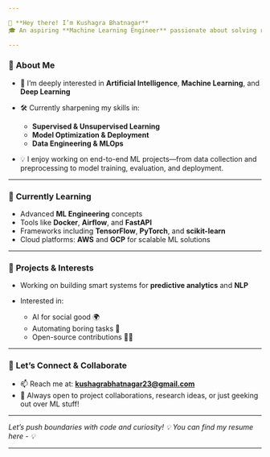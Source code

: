 ```yaml
---

👋 **Hey there! I’m Kushagra Bhatnagar**
🎓 An aspiring **Machine Learning Engineer** passionate about solving real-world problems with AI

---
```


### 🚀 **About Me**

* 🤖 I’m deeply interested in **Artificial Intelligence**, **Machine Learning**, and **Deep Learning**
* 🛠️ Currently sharpening my skills in:

  * **Supervised & Unsupervised Learning**
  * **Model Optimization & Deployment**
  * **Data Engineering & MLOps**
* 💡 I enjoy working on end-to-end ML projects—from data collection and preprocessing to model training, evaluation, and deployment.

---

### 🌱 **Currently Learning**

* Advanced **ML Engineering** concepts
* Tools like **Docker**, **Airflow**, and **FastAPI**
* Frameworks including **TensorFlow**, **PyTorch**, and **scikit-learn**
* Cloud platforms: **AWS** and **GCP** for scalable ML solutions

---

### 🧠 **Projects & Interests**

* Working on building smart systems for **predictive analytics** and **NLP**
* Interested in:

  * AI for social good 🌍
  * Automating boring tasks 🤖
  * Open-source contributions 🧑‍💻

---

### 🤝 **Let’s Connect & Collaborate**

* 📫 Reach me at: **[kushagrabhatnagar23@gmail.com](mailto:kushagrabhatnagar23@gmail.com)**
* 💬 Always open to project collaborations, research ideas, or just geeking out over ML stuff!

---

*Let’s push boundaries with code and curiosity! 💡*
*You can find my resume here -  💡*

---
